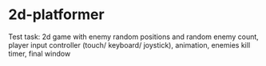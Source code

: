 # 2d-platformer
Test task: 2d game with enemy random positions and random enemy count, player input controller (touch/ keyboard/ joystick), animation, enemies kill timer, final window
